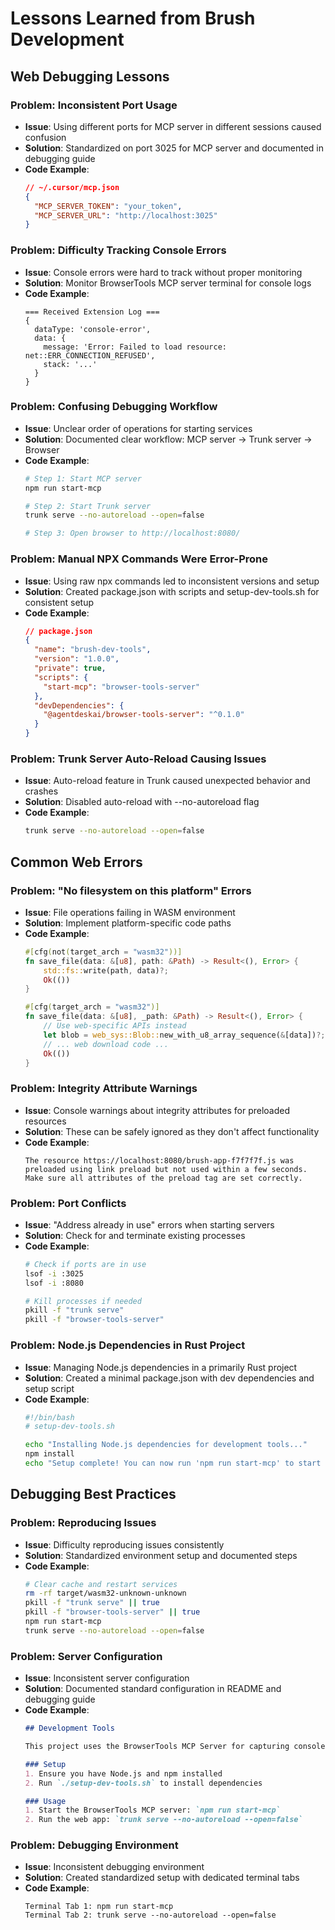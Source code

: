 # Lessons Learned from Brush Development

## Web Debugging Lessons

### Problem: Inconsistent Port Usage
- **Issue**: Using different ports for MCP server in different sessions caused confusion
- **Solution**: Standardized on port 3025 for MCP server and documented in debugging guide
- **Code Example**:
  ```json
  // ~/.cursor/mcp.json
  {
    "MCP_SERVER_TOKEN": "your_token",
    "MCP_SERVER_URL": "http://localhost:3025"
  }
  ```

### Problem: Difficulty Tracking Console Errors
- **Issue**: Console errors were hard to track without proper monitoring
- **Solution**: Monitor BrowserTools MCP server terminal for console logs
- **Code Example**:
  ```
  === Received Extension Log ===
  {
    dataType: 'console-error',
    data: {
      message: 'Error: Failed to load resource: net::ERR_CONNECTION_REFUSED',
      stack: '...'
    }
  }
  ```

### Problem: Confusing Debugging Workflow
- **Issue**: Unclear order of operations for starting services
- **Solution**: Documented clear workflow: MCP server → Trunk server → Browser
- **Code Example**:
  ```bash
  # Step 1: Start MCP server
  npm run start-mcp
  
  # Step 2: Start Trunk server
  trunk serve --no-autoreload --open=false
  
  # Step 3: Open browser to http://localhost:8080/
  ```

### Problem: Manual NPX Commands Were Error-Prone
- **Issue**: Using raw npx commands led to inconsistent versions and setup
- **Solution**: Created package.json with scripts and setup-dev-tools.sh for consistent setup
- **Code Example**:
  ```json
  // package.json
  {
    "name": "brush-dev-tools",
    "version": "1.0.0",
    "private": true,
    "scripts": {
      "start-mcp": "browser-tools-server"
    },
    "devDependencies": {
      "@agentdeskai/browser-tools-server": "^0.1.0"
    }
  }
  ```

### Problem: Trunk Server Auto-Reload Causing Issues
- **Issue**: Auto-reload feature in Trunk caused unexpected behavior and crashes
- **Solution**: Disabled auto-reload with --no-autoreload flag
- **Code Example**:
  ```bash
  trunk serve --no-autoreload --open=false
  ```

## Common Web Errors

### Problem: "No filesystem on this platform" Errors
- **Issue**: File operations failing in WASM environment
- **Solution**: Implement platform-specific code paths
- **Code Example**:
  ```rust
  #[cfg(not(target_arch = "wasm32"))]
  fn save_file(data: &[u8], path: &Path) -> Result<(), Error> {
      std::fs::write(path, data)?;
      Ok(())
  }
  
  #[cfg(target_arch = "wasm32")]
  fn save_file(data: &[u8], _path: &Path) -> Result<(), Error> {
      // Use web-specific APIs instead
      let blob = web_sys::Blob::new_with_u8_array_sequence(&[data])?;
      // ... web download code ...
      Ok(())
  }
  ```

### Problem: Integrity Attribute Warnings
- **Issue**: Console warnings about integrity attributes for preloaded resources
- **Solution**: These can be safely ignored as they don't affect functionality
- **Code Example**:
  ```
  The resource https://localhost:8080/brush-app-f7f7f7f.js was preloaded using link preload but not used within a few seconds. Make sure all attributes of the preload tag are set correctly.
  ```

### Problem: Port Conflicts
- **Issue**: "Address already in use" errors when starting servers
- **Solution**: Check for and terminate existing processes
- **Code Example**:
  ```bash
  # Check if ports are in use
  lsof -i :3025
  lsof -i :8080
  
  # Kill processes if needed
  pkill -f "trunk serve"
  pkill -f "browser-tools-server"
  ```

### Problem: Node.js Dependencies in Rust Project
- **Issue**: Managing Node.js dependencies in a primarily Rust project
- **Solution**: Created a minimal package.json with dev dependencies and setup script
- **Code Example**:
  ```bash
  #!/bin/bash
  # setup-dev-tools.sh
  
  echo "Installing Node.js dependencies for development tools..."
  npm install
  echo "Setup complete! You can now run 'npm run start-mcp' to start the BrowserTools MCP server."
  ```

## Debugging Best Practices

### Problem: Reproducing Issues
- **Issue**: Difficulty reproducing issues consistently
- **Solution**: Standardized environment setup and documented steps
- **Code Example**:
  ```bash
  # Clear cache and restart services
  rm -rf target/wasm32-unknown-unknown
  pkill -f "trunk serve" || true
  pkill -f "browser-tools-server" || true
  npm run start-mcp
  trunk serve --no-autoreload --open=false
  ```

### Problem: Server Configuration
- **Issue**: Inconsistent server configuration
- **Solution**: Documented standard configuration in README and debugging guide
- **Code Example**:
  ```markdown
  ## Development Tools
  
  This project uses the BrowserTools MCP Server for capturing console logs and network requests during web debugging.
  
  ### Setup
  1. Ensure you have Node.js and npm installed
  2. Run `./setup-dev-tools.sh` to install dependencies
  
  ### Usage
  1. Start the BrowserTools MCP server: `npm run start-mcp`
  2. Run the web app: `trunk serve --no-autoreload --open=false`
  ```

### Problem: Debugging Environment
- **Issue**: Inconsistent debugging environment
- **Solution**: Created standardized setup with dedicated terminal tabs
- **Code Example**:
  ```
  Terminal Tab 1: npm run start-mcp
  Terminal Tab 2: trunk serve --no-autoreload --open=false
  ``` 